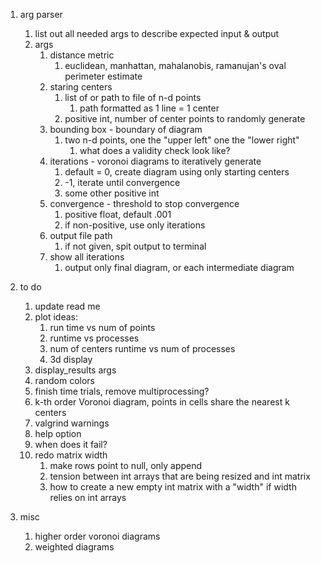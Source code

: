1. arg parser
    1. list out all needed args to describe expected input & output
    1. args
        1. distance metric
            1. euclidean, manhattan, mahalanobis, ramanujan's oval perimeter estimate
        1. staring centers
            1. list of or path to file of n-d points
                1. path formatted as 1 line = 1 center
            1. positive int, number of center points to randomly generate
        1. bounding box - boundary of diagram
            1. two n-d points, one the "upper left" one the "lower right"
                1. what does a validity check look like?
        1. iterations - voronoi diagrams to iteratively generate
            1. default = 0, create diagram using only starting centers
            1. -1, iterate until convergence
            1. some other positive int
        1. convergence - threshold to stop convergence
            1. positive float, default .001
            1. if non-positive, use only iterations
        1. output file path
            1. if not given, spit output to terminal
        1. show all iterations
            1. output only final diagram, or each intermediate diagram

1. to do
    1. update read me
    2. plot ideas:
        1. run time vs num of points
        2. runtime vs processes
        3. num of centers runtime vs num of processes
        4. 3d display
    3. display_results args
    4. random colors
    6. finish time trials, remove multiprocessing?
    8. k-th order Voronoi diagram, points in cells share the nearest k centers
    10. valgrind warnings
    11. help option
    12. when does it fail?
    13. redo matrix width
         1. make rows point to null, only append
         1. tension between int arrays that are being resized and int matrix
         1. how to create a new empty int matrix with a "width" if width relies on int arrays

1. misc
    1. higher order voronoi diagrams
    1. weighted diagrams